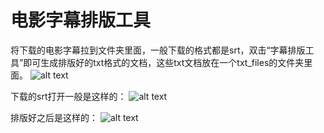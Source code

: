 # 电影字幕排版工具
将下载的电影字幕拉到文件夹里面，一般下载的格式都是srt，双击“字幕排版工具”即可生成排版好的txt格式的文档，这些txt文档放在一个txt_files的文件夹里面。
![alt text](ScreenClip.png)

下载的srt打开一般是这样的：
![alt text](Image.png)

排版好之后是这样的：
![alt text](Image-1.png)